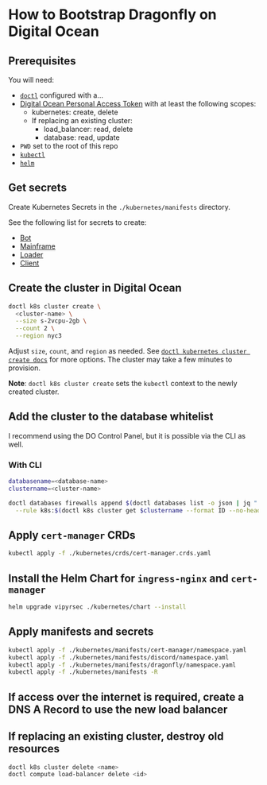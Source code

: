 # How to Bootstrap Dragonfly on Digital Ocean

## Prerequisites

You will need:

- [`doctl`](https://docs.digitalocean.com/reference/doctl/how-to/install/) configured with a...
- [Digital Ocean Personal Access Token](https://docs.digitalocean.com/reference/api/create-personal-access-token/) with
  at least the following scopes:
  - kubernetes: create, delete
  - If replacing an existing cluster:
    - load_balancer: read, delete
    - database: read, update
- `PWD` set to the root of this repo
- [`kubectl`](https://kubernetes.io/docs/tasks/tools/#kubectl)
- [`helm`](https://helm.sh/docs/intro/install/)

## Get secrets

Create Kubernetes Secrets in the `./kubernetes/manifests` directory.

See the following list for secrets to create:

- [Bot](https://github.com/vipyrsec/bot/blob/main/README.md)
- [Mainframe](https://github.com/vipyrsec/dragonfly-mainframe/README.md)
- [Loader](https://github.com/vipyrsec/dragonfly-loader/README.md)
- [Client](https://github.com/vipyrsec/dragonfly-client-rs/README.md)

## Create the cluster in Digital Ocean

```bash
doctl k8s cluster create \
  <cluster-name> \
  --size s-2vcpu-2gb \
  --count 2 \
  --region nyc3
```

Adjust `size`, `count`, and `region` as needed. See
[`doctl kubernetes cluster create docs`](https://docs.digitalocean.com/reference/doctl/reference/kubernetes/cluster/create/)
for more options. The cluster may take a few minutes to provision.

**Note**: `doctl k8s cluster create` sets the `kubectl` context to the newly created cluster.

## Add the cluster to the database whitelist

I recommend using the DO Control Panel, but it is possible via the CLI as well.

### With CLI

```bash
databasename=<database-name>
clustername=<cluster-name>

doctl databases firewalls append $(doctl databases list -o json | jq ".[] | select(.name == \"$databasename\") | .id" -r) \
  --rule k8s:$(doctl k8s cluster get $clustername --format ID --no-header)
```

## Apply `cert-manager` CRDs

```bash
kubectl apply -f ./kubernetes/crds/cert-manager.crds.yaml
```

## Install the Helm Chart for `ingress-nginx` and `cert-manager`

```bash
helm upgrade vipyrsec ./kubernetes/chart --install
```

## Apply manifests and secrets

```bash
kubectl apply -f ./kubernetes/manifests/cert-manager/namespace.yaml
kubectl apply -f ./kubernetes/manifests/discord/namespace.yaml
kubectl apply -f ./kubernetes/manifests/dragonfly/namespace.yaml
kubectl apply -f ./kubernetes/manifests -R
```

## If access over the internet is required, create a DNS A Record to use the new load balancer

## If replacing an existing cluster, destroy old resources

```bash
doctl k8s cluster delete <name>
doctl compute load-balancer delete <id>
```
